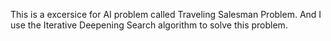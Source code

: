 This is a excersice for AI problem called Traveling Salesman Problem. And I use the Iterative Deepening Search algorithm to solve this problem.
